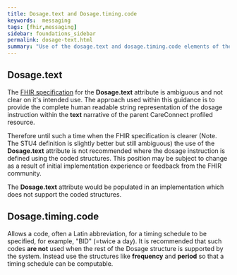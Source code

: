 ```yaml
---
title: Dosage.text and Dosage.timing.code
keywords:  messaging
tags: [fhir,messaging]
sidebar: foundations_sidebar
permalink: dosage-text.html
summary: "Use of the dosage.text and dosage.timing.code elements of the dosage instruction"
---
```




## Dosage.text ##

The [FHIR specification](http://hl7.org/fhir/stu3/dosage-definitions.html#Dosage.text) for the **Dosage.text** attribute is ambiguous and not clear on it's intended use. The approach used within this guidance is to provide the complete human readable string representation of the dosage instruction within the **text** narrative of the parent CareConnect profiled resource.

Therefore until such a time when the FHIR specification is clearer (Note. The STU4 definition is slightly better but still ambiguous) the use of the **Dosage.text** attribute is not recommended where the dosage instruction is defined using the coded structures. This position may be subject to change as a result of initial implementation experience or feedback from the FHIR community.

The **Dosage.text** attribute would be populated in an implementation which does not support the coded structures.

## Dosage.timing.code ##

Allows a code, often a Latin abbreviation, for a timing schedule to be specified, for example, "BID" (=twice a day). It is recommended that such codes **are not** used when the rest of the Dosage structure is supported by the system. Instead use the structures like **frequency** and **period** so that a timing schedule can be computable.